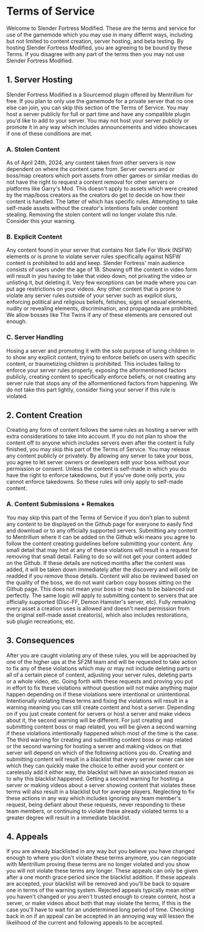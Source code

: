 # Terms of Service

Welcome to Slender Fortress Modified. These are the terms and service for use of the gamemode which you may use in many differnt ways, including but not limited to content creation, server hosting, and beta testing. By hosting Slender Fortress Modified, you are agreeing to be bound by these Terms. If you disagree with any part of the terms then you may not use Slender Fortress Modified.

## 1. Server Hosting

Slender Fortress Modified is a Sourcemod plugin offered by Mentrillum for free. If you plan to only use the gamemode for a private server that no one else can join, you can skip this section of the Terms of Service. You may host a server publicly for full or part time and have any compatible plugin you'd like to add to your server. You may not host your server publicly or promote it in any way which includes announcements and video showcases if one of these conditions are met.

### A. Stolen Content

As of April 24th, 2024, any content taken from other servers is now dependent on where the content came from. Server owners and or boss/map creators which port assets from other games or similar medias do not have the right to request a content removal for other servers or platforms like Garry's Mod. This doesn't apply to assets which were created by the map/boss creators as the creators do get to decide on how their content is handled. The latter of which has specific rules. Attempting to take self-made assets without the creator's intentions falls under content stealing. Removing the stolen content will no longer violate this rule. Consider this your warning.

### B. Explicit Content

Any content found in your server that contains Not Safe For Work (NSFW) elements or is prone to violate server rules specifically against NSFW content is prohibited to add and keep. Slender Fortress' main audience consists of users under the age of 18. Showing off the content in video form will result in you having to take that video down, not privating the video or unlisting it, but deleting it. Very few exceptions can be made where you can put age restrictions on your videos. Any other content that is prone to violate any server rules outside of your server such as explicit slurs, enforcing political and religious beliefs, fetishes, signs of sexual elements, nudity or revealing elements, discrimination, and propaganda are prohibited. We allow bosses like The Twins if any of these elements are censored out enough.

### C. Server Handling

Hosing a server and promoting it with the sole purpose of luring children in to show any explicit content, trying to enforce beliefs on users with specific content, or traumetizing children is prohibited. This includes failing to enforce your server rules properly, exposing the alformentioned factors publicly, creating content to specifically enforce beliefs, or not creating any server rule that stops any of the alformentioned factors from happening. We do not take this part lightly, consider fixing your server if this rule is violated.

## 2. Content Creation

Creating any form of content follows the same rules as hosting a server with extra considerations to take into account. If you do not plan to show the content off to anyone which includes servers even after the content is fully finished, you may skip this part of the Terms of Service. You may release any content publicly or privately. By allowing any server to take your boss, you agree to let server owners or developers edit your boss without your permission or consent. Unless the content is self-made in which you do have the right to enforce takedowns, but if you've done only ports, you cannot enforce takedowns. So these rules will only apply to self-made content.

### A. Content Submissions + Remakes

You may skip this part of the Terms of Service if you don't plan to submit any content to be displayed on the Github page for everyone to easily find and download or to any officially supported servers. Submitting any content to Mentrillum where it can be added on the Github wiki means you agree to follow the content creating guidelines before submitting your content. Any small detail that may hint at any of these violations will result in a request for removing that small detail. Failing to do so will not get your content added on the Github. If these details are noticed months after the content was added, it will be taken down immediately after the discovery and will only be readded if you remove those details. Content will also be reviewed based on the quality of the boss, we do not want carbon copy bosses sitting on the Github page. This does not mean your boss or map has to be balanced out perfectly. The same logic will apply to submitting content to servers that are officially supported (Disc-FF, Demon Hamster's server, etc). Fully remaking every asset a creation uses is allowed and doesn't need permission from the original self-made asset creator(s), which also includes restorations, sub plugin recreations, etc.

## 3. Consequences

After you are caught violating any of these rules, you will be approached by one of the higher ups at the SF2M team and will be requested to take action to fix any of these violations which may or may not include deleting parts or all of a certain piece of content, adjusting your server rules, deleting parts or a whole video, etc. Going forth with these requests and proving you put in effort to fix these violations without question will not make anything major happen depending on if these violations were intentional or unintentional. Intentionally violating these terms and fixing the violations will result in a warning meaning you can still create content and host a server. Depending on if you just create content for servers or host a server and make videos about it, the second warning will be different. For just creating and submitting content boss or map related, you will be given a second warning if these violations intentionally happened which most of the time is the case. The third warning for creating and submitting content boss or map related or the second warning for hosting a server and making videos on that server will depend on which of the following actions you do. Creating and submitting content will result in a blacklist that every server owner can see which they can quickly make the choice to either avoid your content or carelessly add it either way, the blacklist will have an associated reason as to why this blacklist happened. Getting a second warning for hosting a server or making videos about a server showing content that violates these terms will also result in a blacklist but for average players. Neglecting to fix these actions in any way which includes ignoring any team member's request, being defiant about these requests, never responding to these team members, or continuing to violate these already violated terms to a greater degree will result in a immediate blacklist.

## 4. Appeals

If you are already blacklisted in any way but you believe you have changed enough to where you don't violate these terms anymore, you can negociate with Mentrillum proving these terms are no longer violated and you show you will not violate these terms any longer. These appeals can only be given after a one month grace period since the blacklist addition. If these appeals are accepted, your blacklist will be removed and you'll be back to square one in terms of the warning system. Rejected appeals typically mean either you haven't changed or you aren't trusted enough to create content, host a server, or make videos about both that may violate the terms, if this is the case you'll have to wait for an undetermined long period of time. Checking back in on if an appeal can be accepted in an annoying way will lessen the likelihood of the current and following appeals to be accepted.
